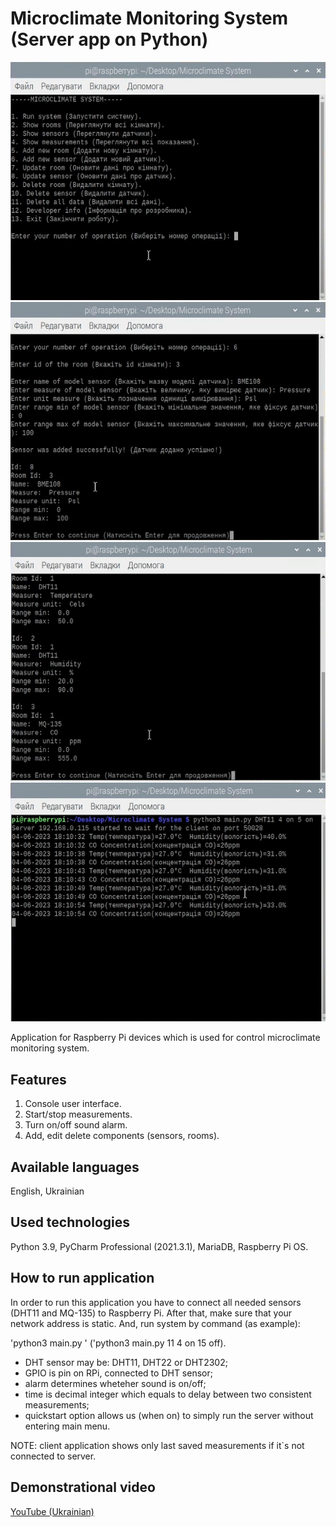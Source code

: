 # Microclimate Monitoring System (Server app on Python)

![alt text](https://github.com/BogdanVeligorskyi/DiplomaProject_ServerPart/blob/main/screens/screen_1.png?raw=true)
![alt text](https://github.com/BogdanVeligorskyi/DiplomaProject_ServerPart/blob/main/screens/screen_3.png?raw=true)
![alt text](https://github.com/BogdanVeligorskyi/DiplomaProject_ServerPart/blob/main/screens/screen_2.png?raw=true)
![alt text](https://github.com/BogdanVeligorskyi/DiplomaProject_ServerPart/blob/main/screens/screen_4.png?raw=true)

Application for Raspberry Pi devices which is used for control microclimate monitoring system.

## Features

1. Console user interface.
2. Start/stop measurements.
3. Turn on/off sound alarm.
4. Add, edit delete components (sensors, rooms).

## Available languages

English, Ukrainian

## Used technologies

Python 3.9, PyCharm Professional (2021.3.1), MariaDB, Raspberry Pi OS.

## How to run application

In order to run this application you have to connect all needed sensors (DHT11 and MQ-135) to Raspberry Pi. 
After that, make sure that your network address is static. And, run system by command (as example):

'python3 main.py <DHT sensor> <GPIO> <alarm> <time> <quickstart>' ('python3 main.py 11 4 on 15 off).

- DHT sensor may be: DHT11, DHT22 or DHT2302;
- GPIO is pin on RPi, connected to DHT sensor;
- alarm determines wheteher sound is on/off;
- time is decimal integer which equals to delay between two consistent measurements;
- quickstart option allows us (when on) to simply run the server without entering main menu.

NOTE: client application shows only last saved measurements if it`s not connected to server. 

## Demonstrational video

[YouTube (Ukrainian)](https://www.youtube.com/watch?v=2OtiZmEgbjE)

